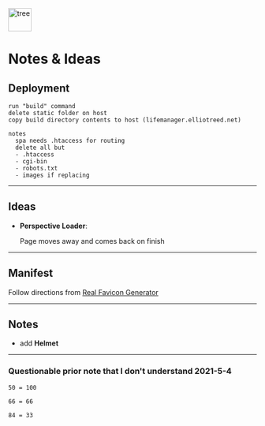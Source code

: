 <img src="https://lifemanager.elliotreed.net/tree.svg" alt="tree" width="47"/>

# Notes & Ideas

## Deployment

    run "build" command
    delete static folder on host
    copy build directory contents to host (lifemanager.elliotreed.net)

    notes
      spa needs .htaccess for routing
      delete all but
      - .htaccess
      - cgi-bin
      - robots.txt
      - images if replacing

---

## Ideas

- **Perspective Loader**:

  Page moves away and comes back on finish

---

## Manifest

Follow directions from [Real Favicon Generator](https://realfavicongenerator.net/)

---

## Notes

- add **Helmet**

---

### Questionable prior note that I don't understand 2021-5-4

    50 = 100

    66 = 66

    84 = 33
